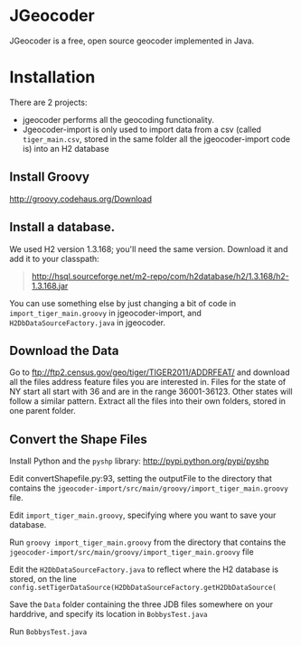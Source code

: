JGeocoder
=========

JGeocoder is a free, open source geocoder implemented in Java.


Installation
==============

There are 2 projects:

* jgeocoder performs all the geocoding functionality.
* Jgeocoder-import is only used to import data from a csv (called `tiger_main.csv`, stored in the same folder all the jgeocoder-import code is) into an H2 database


Install Groovy
-------------------

http://groovy.codehaus.org/Download

Install a database.
----------------------

We used H2 version 1.3.168; you'll need the same version. Download it and add it to your classpath:

> http://hsql.sourceforge.net/m2-repo/com/h2database/h2/1.3.168/h2-1.3.168.jar

You can use something else by just changing a bit of code in `import_tiger_main.groovy` in jgeocoder-import, and `H2DbDataSourceFactory.java` in jgeocoder.

Download the Data
--------------------

Go to ftp://ftp2.census.gov/geo/tiger/TIGER2011/ADDRFEAT/ and download all the files address feature files you are interested in. Files for the state of NY start all start with 36 and are in the range 36001-36123. Other states will follow a similar pattern. Extract all the files into their own folders, stored in one parent folder.


Convert the Shape Files
--------------------------

Install Python and the `pyshp` library: http://pypi.python.org/pypi/pyshp

Edit convertShapefile.py:93, setting the outputFile to the directory that contains the `jgeocoder-import/src/main/groovy/import_tiger_main.groovy` file.

Edit `import_tiger_main.groovy`, specifying where you want to save your database.

Run `groovy import_tiger_main.groovy` from the directory that contains the `jgeocoder-import/src/main/groovy/import_tiger_main.groovy` file

Edit the `H2DbDataSourceFactory.java` to reflect where the H2 database is stored, on the line `config.setTigerDataSource(H2DbDataSourceFactory.getH2DbDataSource(`

Save the `Data` folder containing the three JDB files somewhere on your harddrive, and specify its location in `BobbysTest.java`

Run `BobbysTest.java`

